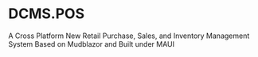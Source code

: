 # DCMS.POS
A Cross Platform New Retail Purchase, Sales, and Inventory Management System Based on Mudblazor and Built under MAUI
